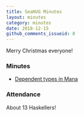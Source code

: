 ```yaml
---
title: SeaHUG Minutes
layout: minutes
category: minutes
date: 2018-12-15
github_comments_issueid: 8
---
```

Merry Christmas everyone!

<!--more-->

### Minutes

* [Dependent types in Mana][dependent-talk]

### Attendance

About 13 Haskellers!

[dependent-talk]: https://github.com/MichaelKerekes/DependentTalk
